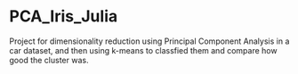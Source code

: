 # PCA_Iris_Julia
Project for dimensionality reduction using Principal Component Analysis in a car dataset, and then using k-means to classfied them and compare how good the cluster was. 
